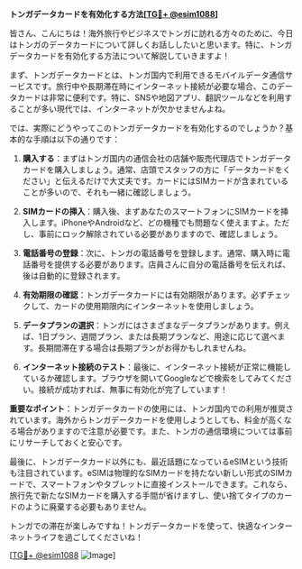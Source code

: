 **トンガデータカードを有効化する方法[[TG💪+ @esim1088](https://t.me/s/esim1088)]**

皆さん、こんにちは！海外旅行やビジネスでトンガに訪れる方々のために、今日はトンガのデータカードについて詳しくお話ししたいと思います。特に、トンガデータカードを有効化する方法について解説していきますよ！

まず、トンガデータカードとは、トンガ国内で利用できるモバイルデータ通信サービスです。旅行中や長期滞在時にインターネット接続が必要な場合、このデータカードは非常に便利です。特に、SNSや地図アプリ、翻訳ツールなどを利用することが多い現代では、インターネットが欠かせませんよね。

では、実際にどうやってこのトンガデータカードを有効化するのでしょうか？基本的な手順は以下の通りです：

1. **購入する**：まずはトンガ国内の通信会社の店舗や販売代理店でトンガデータカードを購入しましょう。通常、店頭でスタッフの方に「データカードをください」と伝えるだけで大丈夫です。カードにはSIMカードが含まれていることが多いので、それも一緒に確認しましょう。

2. **SIMカードの挿入**：購入後、まずあなたのスマートフォンにSIMカードを挿入します。iPhoneやAndroidなど、どの機種でも問題なく使えますよ。ただし、事前にロック解除されている必要がありますので、確認しましょう。

3. **電話番号の登録**：次に、トンガの電話番号を登録します。通常、購入時に電話番号を提供する必要があります。店員さんに自分の電話番号を伝えれば、後は自動的に登録されます。

4. **有効期限の確認**：トンガデータカードには有効期限があります。必ずチェックして、カードの使用期限内にインターネットを使用しましょう。

5. **データプランの選択**：トンガにはさまざまなデータプランがあります。例えば、1日プラン、週間プラン、または長期プランなど、用途に応じて選べます。長期間滞在する場合は長期プランがお得かもしれませんね。

6. **インターネット接続のテスト**：最後に、インターネット接続が正常に機能しているか確認します。ブラウザを開いてGoogleなどで検索をしてみてください。接続が成功すれば、無事に有効化が完了しています！

**重要なポイント**：トンガデータカードの使用には、トンガ国内での利用が推奨されています。海外からトンガデータカードを使用しようとしても、料金が高くなる場合がありますので注意が必要です。また、トンガの通信環境については事前にリサーチしておくと安心です。

最後に、トンガデータカード以外にも、最近話題になっているeSIMという技術も注目されています。eSIMは物理的なSIMカードを持たない新しい形式のSIMカードで、スマートフォンやタブレットに直接インストールできます。これなら、旅行先で新たなSIMカードを購入する手間が省けますし、使い捨てタイプのカードのように廃棄する必要もありません。

トンガでの滞在が楽しみですね！トンガデータカードを使って、快適なインターネットライフを過ごしてくださいね！

[[TG💪+ @esim1088](https://t.me/s/esim1088) ![Image](https://i.postimg.cc/Y0z9fWf4/image.png)]